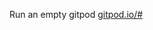 Run an empty gitpod
[gitpod.io/#<THIS-BRANCH>](gitpod.io/#https://github.com/zvodd/gitpod-do/-/tree/empty-branch)
